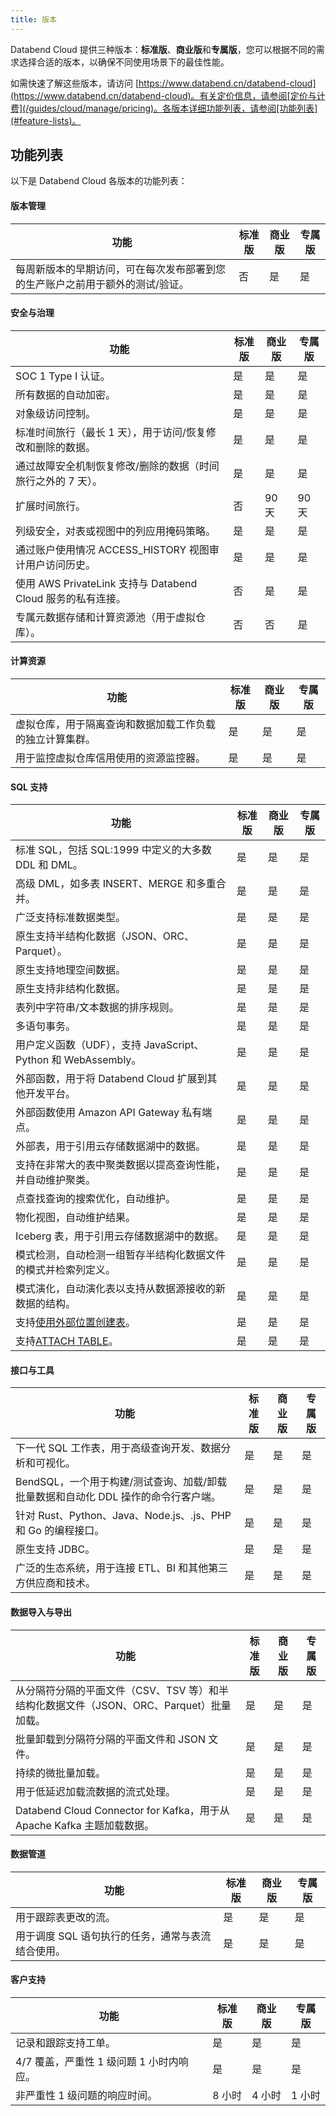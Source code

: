 ```yaml
---
title: 版本
---
```


Databend Cloud 提供三种版本：**标准版**、**商业版**和**专属版**，您可以根据不同的需求选择合适的版本，以确保不同使用场景下的最佳性能。

如需快速了解这些版本，请访问 [https://www.databend.cn/databend-cloud](https://www.databend.cn/databend-cloud)。有关定价信息，请参阅[定价与计费](/guides/cloud/manage/pricing)。各版本详细功能列表，请参阅[功能列表](#feature-lists)。

## 功能列表

以下是 Databend Cloud 各版本的功能列表：

#### 版本管理

| 功能                                                                          | 标准版 | 商业版 | 专属版 |
| ----------------------------------------------------------------------------- | ------ | ------ | ------ |
| 每周新版本的早期访问，可在每次发布部署到您的生产账户之前用于额外的测试/验证。 | 否     | 是     | 是     |

#### 安全与治理

| 功能                                                         | 标准版 | 商业版 | 专属版 |
| ------------------------------------------------------------ | ------ | ------ | ------ |
| SOC 1 Type I 认证。                                          | 是     | 是     | 是     |
| 所有数据的自动加密。                                         | 是     | 是     | 是     |
| 对象级访问控制。                                             | 是     | 是     | 是     |
| 标准时间旅行（最长 1 天），用于访问/恢复修改和删除的数据。   | 是     | 是     | 是     |
| 通过故障安全机制恢复修改/删除的数据（时间旅行之外的 7 天）。 | 是     | 是     | 是     |
| 扩展时间旅行。                                               | 否     | 90 天  | 90 天  |
| 列级安全，对表或视图中的列应用掩码策略。                     | 是     | 是     | 是     |
| 通过账户使用情况 ACCESS_HISTORY 视图审计用户访问历史。       | 是     | 是     | 是     |
| 使用 AWS PrivateLink 支持与 Databend Cloud 服务的私有连接。  | 否     | 是     | 是     |
| 专属元数据存储和计算资源池（用于虚拟仓库）。                 | 否     | 否     | 是     |

#### 计算资源

| 功能                                                     | 标准版 | 商业版 | 专属版 |
| -------------------------------------------------------- | ------ | ------ | ------ |
| 虚拟仓库，用于隔离查询和数据加载工作负载的独立计算集群。 | 是     | 是     | 是     |
| 用于监控虚拟仓库信用使用的资源监控器。                   | 是     | 是     | 是     |

#### SQL 支持

| 功能                                                                                       | 标准版 | 商业版 | 专属版 |
| ------------------------------------------------------------------------------------------ | ------ | ------ | ------ |
| 标准 SQL，包括 SQL:1999 中定义的大多数 DDL 和 DML。                                        | 是     | 是     | 是     |
| 高级 DML，如多表 INSERT、MERGE 和多重合并。                                                | 是     | 是     | 是     |
| 广泛支持标准数据类型。                                                                     | 是     | 是     | 是     |
| 原生支持半结构化数据（JSON、ORC、Parquet）。                                               | 是     | 是     | 是     |
| 原生支持地理空间数据。                                                                     | 是     | 是     | 是     |
| 原生支持非结构化数据。                                                                     | 是     | 是     | 是     |
| 表列中字符串/文本数据的排序规则。                                                          | 是     | 是     | 是     |
| 多语句事务。                                                                               | 是     | 是     | 是     |
| 用户定义函数（UDF），支持 JavaScript、Python 和 WebAssembly。                              | 是     | 是     | 是     |
| 外部函数，用于将 Databend Cloud 扩展到其他开发平台。                                       | 是     | 是     | 是     |
| 外部函数使用 Amazon API Gateway 私有端点。                                                 | 是     | 是     | 是     |
| 外部表，用于引用云存储数据湖中的数据。                                                     | 是     | 是     | 是     |
| 支持在非常大的表中聚类数据以提高查询性能，并自动维护聚类。                                 | 是     | 是     | 是     |
| 点查找查询的搜索优化，自动维护。                                                           | 是     | 是     | 是     |
| 物化视图，自动维护结果。                                                                   | 是     | 是     | 是     |
| Iceberg 表，用于引用云存储数据湖中的数据。                                                 | 是     | 是     | 是     |
| 模式检测，自动检测一组暂存半结构化数据文件的模式并检索列定义。                             | 是     | 是     | 是     |
| 模式演化，自动演化表以支持从数据源接收的新数据的结构。                                     | 是     | 是     | 是     |
| 支持[使用外部位置创建表](/sql/sql-commands/ddl/table/ddl-create-table-external-location)。 | 是     | 是     | 是     |
| 支持[ATTACH TABLE](/sql/sql-commands/ddl/table/attach-table)。                             | 是     | 是     | 是     |

#### 接口与工具

| 功能                                                                               | 标准版 | 商业版 | 专属版 |
| ---------------------------------------------------------------------------------- | ------ | ------ | ------ |
| 下一代 SQL 工作表，用于高级查询开发、数据分析和可视化。                            | 是     | 是     | 是     |
| BendSQL，一个用于构建/测试查询、加载/卸载批量数据和自动化 DDL 操作的命令行客户端。 | 是     | 是     | 是     |
| 针对 Rust、Python、Java、Node.js、.js、PHP 和 Go 的编程接口。                      | 是     | 是     | 是     |
| 原生支持 JDBC。                                                                    | 是     | 是     | 是     |
| 广泛的生态系统，用于连接 ETL、BI 和其他第三方供应商和技术。                        | 是     | 是     | 是     |

#### 数据导入与导出

| 功能                                                                                    | 标准版 | 商业版 | 专属版 |
| --------------------------------------------------------------------------------------- | ------ | ------ | ------ |
| 从分隔符分隔的平面文件（CSV、TSV 等）和半结构化数据文件（JSON、ORC、Parquet）批量加载。 | 是     | 是     | 是     |
| 批量卸载到分隔符分隔的平面文件和 JSON 文件。                                            | 是     | 是     | 是     |
| 持续的微批量加载。                                                                      | 是     | 是     | 是     |
| 用于低延迟加载流数据的流式处理。                                                        | 是     | 是     | 是     |
| Databend Cloud Connector for Kafka，用于从 Apache Kafka 主题加载数据。                  | 是     | 是     | 是     |

#### 数据管道

| 功能                                              | 标准版 | 商业版 | 专属版 |
| ------------------------------------------------- | ------ | ------ | ------ |
| 用于跟踪表更改的流。                              | 是     | 是     | 是     |
| 用于调度 SQL 语句执行的任务，通常与表流结合使用。 | 是     | 是     | 是     |

#### 客户支持

| 功能                                     | 标准版 | 商业版 | 专属版 |
| ---------------------------------------- | ------ | ------ | ------ |
| 记录和跟踪支持工单。                     | 是     | 是     | 是     |
| 4/7 覆盖，严重性 1 级问题 1 小时内响应。 | 是     | 是     | 是     |
| 非严重性 1 级问题的响应时间。            | 8 小时 | 4 小时 | 1 小时 |
